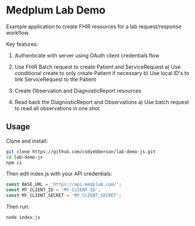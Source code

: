 # Medplum Lab Demo

Example application to create FHIR resources for a lab request/response workflow.

Key features:

 1) Authenticate with server using OAuth client credentials flow

 2) Use FHIR Batch request to create Patient and ServiceRequest
    a) Use conditional create to only create Patient if necessary
    b) Use local ID's to link ServiceRequest to the Patient

 3) Create Observation and DiagnosticReport resources

  4) Read back the DiagnosticReport and Observations
    a) Use batch request to read all observations in one shot

## Usage

Clone and install:

```bash
git clone https://github.com/codyebberson/lab-demo-js.git
cd lab-demo-js
npm ci
```

Then edit index.js with your API credentials:

```javascript
const BASE_URL = 'https://api.medplum.com/';
const MY_CLIENT_ID = 'MY_CLIENT_ID';
const MY_CLIENT_SECRET = 'MY_CLIENT_SECRET';
```

Then run:

```bash
node index.js
```
